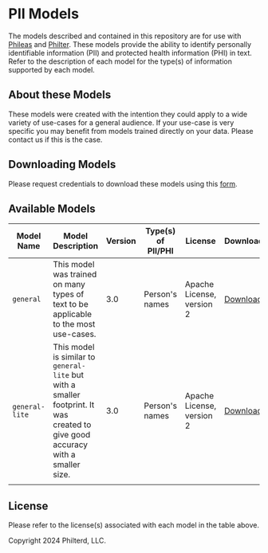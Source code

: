 # PII Models

The models described and contained in this repository are for use with [Phileas](https://github.com/philterd/phileas) and [Philter](https://github.com/philterd/philter). These models provide the ability to identify personally identifiable information (PII) and protected health information (PHI) in text. Refer to the description of each model for the type(s) of information supported by each model.

## About these Models

These models were created with the intention they could apply to a wide variety of use-cases for a general audience. If your use-case is very specific you may benefit from models trained directly on your data. Please contact us if this is the case.

## Downloading Models

Please request credentials to download these models using this [form](https://docs.google.com/forms/d/e/1FAIpQLSf5ZN88QNLu2wnNJfcpKgAAwP-Qhk07finjFfVK9WPb_1r2SA/viewform).

## Available Models

| Model Name | Model Description | Version | Type(s) of PII/PHI | License | Download |
|------------|-------------------|---------|--------------------|-------|----------|
| `general` | This model was trained on many types of text to be applicable to the most use-cases. | 3.0 | Person's names | Apache License, version 2 | [Download](https://files.philterd.ai/models/general-3.0-with-base-model.zip) |
| `general-lite` | This model is similar to `general-lite` but with a smaller footprint. It was created to give good accuracy with a smaller size. | 3.0 | Person's names | Apache License, version 2 | [Download](https://files.philterd.ai/models/general-lite-3.0-with-base-model.zip) |
|            |                   |         |                    |           |

## License

Please refer to the license(s) associated with each model in the table above.

Copyright 2024 Philterd, LLC.
